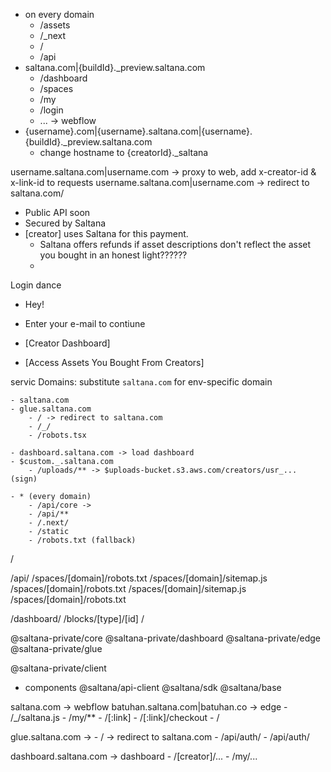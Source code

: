 - on every domain
  - /assets
  - /\_next
  - /
  - /api
- saltana.com|{buildId}.\_preview.saltana.com
  - /dashboard
  - /spaces
  - /my
  - /login
  - ... -> webflow
- {username}.com|{username}.saltana.com|{username}.{buildId}.\_preview.saltana.com
  - change hostname to {creatorId}.\_saltana

username.saltana.com|username.com -> proxy to web, add x-creator-id & x-link-id to requests
username.saltana.com|username.com -> redirect to saltana.com/

- Public API soon
- Secured by Saltana
- [creator] uses Saltana for this payment.
  - Saltana offers refunds if asset descriptions don't reflect the asset you bought in an honest light??????
  -

Login dance

- Hey!

- Enter your e-mail to contiune

- [Creator Dashboard]
- [Access Assets You Bought From Creators]

servic
Domains:
substitute `saltana.com` for env-specific domain

    - saltana.com
    - glue.saltana.com
        - / -> redirect to saltana.com
        - /_/
        - /robots.tsx

    - dashboard.saltana.com -> load dashboard
    - $custom._.saltana.com
        - /uploads/** -> $uploads-bucket.s3.aws.com/creators/usr_... (sign)

    - * (every domain)
        - /api/core ->
        - /api/**
        - /.next/
        - /static
        - /robots.txt (fallback)

/

/api/
/spaces/[domain]/robots.txt
/spaces/[domain]/sitemap.js
/spaces/[domain]/robots.txt
/spaces/[domain]/sitemap.js
/spaces/[domain]/robots.txt

/dashboard/
/blocks/[type]/[id]
/

@saltana-private/core
@saltana-private/dashboard
@saltana-private/edge
@saltana-private/glue

@saltana-private/client

- components
  @saltana/api-client
  @saltana/sdk
  @saltana/base

saltana.com -> webflow
batuhan.saltana.com|batuhan.co -> edge - /\_/saltana.js - /my/\*\* - /[:link] - /[:link]/checkout - /

glue.saltana.com -> - / -> redirect to saltana.com - /api/auth/ - /api/auth/

dashboard.saltana.com -> dashboard - /[creator]/... - /my/...
